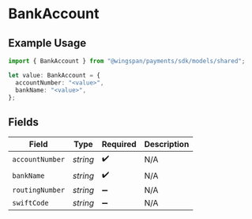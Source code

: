 # BankAccount

## Example Usage

```typescript
import { BankAccount } from "@wingspan/payments/sdk/models/shared";

let value: BankAccount = {
  accountNumber: "<value>",
  bankName: "<value>",
};
```

## Fields

| Field              | Type               | Required           | Description        |
| ------------------ | ------------------ | ------------------ | ------------------ |
| `accountNumber`    | *string*           | :heavy_check_mark: | N/A                |
| `bankName`         | *string*           | :heavy_check_mark: | N/A                |
| `routingNumber`    | *string*           | :heavy_minus_sign: | N/A                |
| `swiftCode`        | *string*           | :heavy_minus_sign: | N/A                |
